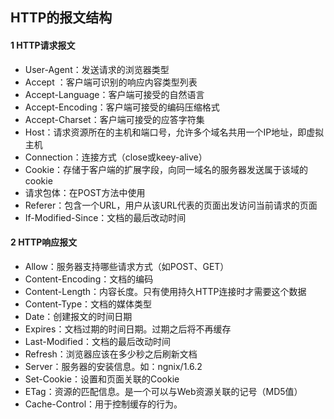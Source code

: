 ## HTTP的报文结构

#### 1 HTTP请求报文

* User-Agent：发送请求的浏览器类型
* Accept ：客户端可识别的响应内容类型列表
* Accept-Language：客户端可接受的自然语言
* Accept-Encoding：客户端可接受的编码压缩格式
* Accept-Charset：客户端可接受的应答字符集
* Host：请求资源所在的主机和端口号，允许多个域名共用一个IP地址，即虚拟主机
* Connection：连接方式（close或keey-alive）
* Cookie：存储于客户端的扩展字段，向同一域名的服务器发送属于该域的cookie
* 请求包体：在POST方法中使用
* Referer：包含一个URL，用户从该URL代表的页面出发访问当前请求的页面
* If-Modified-Since：文档的最后改动时间

#### 2 HTTP响应报文

* Allow：服务器支持哪些请求方式（如POST、GET）
* Content-Encoding：文档的编码
* Content-Length：内容长度。只有使用持久HTTP连接时才需要这个数据
* Content-Type：文档的媒体类型
* Date：创建报文的时间日期
* Expires：文档过期的时间日期。过期之后将不再缓存
* Last-Modified：文档的最后改动时间
* Refresh：浏览器应该在多少秒之后刷新文档
* Server：服务器的安装信息。如：ngnix/1.6.2
* Set-Cookie：设置和页面关联的Cookie
* ETag：资源的匹配信息。是一个可以与Web资源关联的记号（MD5值）
* Cache-Control：用于控制缓存的行为。



